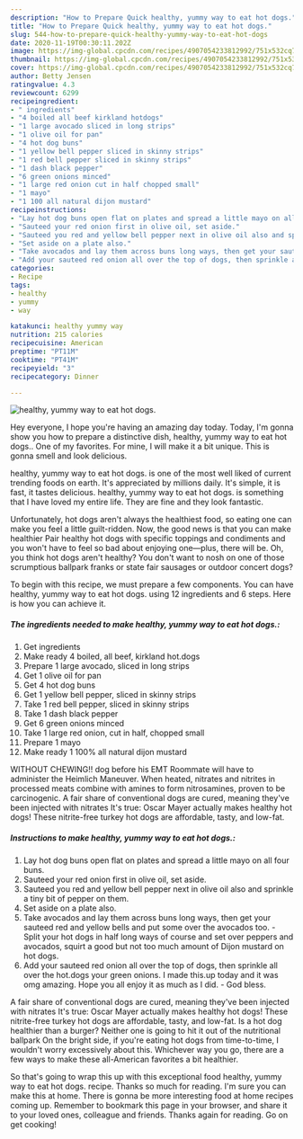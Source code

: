 ```yaml
---
description: "How to Prepare Quick healthy, yummy way to eat hot dogs."
title: "How to Prepare Quick healthy, yummy way to eat hot dogs."
slug: 544-how-to-prepare-quick-healthy-yummy-way-to-eat-hot-dogs
date: 2020-11-19T00:30:11.202Z
image: https://img-global.cpcdn.com/recipes/4907054233812992/751x532cq70/healthy-yummy-way-to-eat-hot-dogs-recipe-main-photo.jpg
thumbnail: https://img-global.cpcdn.com/recipes/4907054233812992/751x532cq70/healthy-yummy-way-to-eat-hot-dogs-recipe-main-photo.jpg
cover: https://img-global.cpcdn.com/recipes/4907054233812992/751x532cq70/healthy-yummy-way-to-eat-hot-dogs-recipe-main-photo.jpg
author: Betty Jensen
ratingvalue: 4.3
reviewcount: 6299
recipeingredient:
- " ingredients"
- "4 boiled all beef kirkland hotdogs"
- "1 large avocado sliced in long strips"
- "1 olive oil for pan"
- "4 hot dog buns"
- "1 yellow bell pepper sliced in skinny strips"
- "1 red bell pepper sliced in skinny strips"
- "1 dash black pepper"
- "6 green onions minced"
- "1 large red onion cut in half chopped small"
- "1 mayo"
- "1 100 all natural dijon mustard"
recipeinstructions:
- "Lay hot dog buns open flat on plates and spread a little mayo on all four buns."
- "Sauteed your red onion first in olive oil, set aside."
- "Sauteed you red and yellow bell pepper next in olive oil also and sprinkle a tiny bit of pepper on them."
- "Set aside on a plate also."
- "Take avocados and lay them across buns long ways, then get your sauteed red and yellow bells and put some over the avocados too.  Split your hot dogs in half long ways of course and set over peppers and avocados, squirt a good but not too much amount of Dijon mustard on hot dogs."
- "Add your sauteed red onion all over the top of dogs, then sprinkle all over the hot.dogs your green onions. I made this.up today and it was omg amazing. Hope you all enjoy it as much as I did.  God bless."
categories:
- Recipe
tags:
- healthy
- yummy
- way

katakunci: healthy yummy way 
nutrition: 215 calories
recipecuisine: American
preptime: "PT11M"
cooktime: "PT41M"
recipeyield: "3"
recipecategory: Dinner

---
```



![healthy, yummy way to eat hot dogs.](https://img-global.cpcdn.com/recipes/4907054233812992/751x532cq70/healthy-yummy-way-to-eat-hot-dogs-recipe-main-photo.jpg)

Hey everyone, I hope you're having an amazing day today. Today, I'm gonna show you how to prepare a distinctive dish, healthy, yummy way to eat hot dogs.. One of my favorites. For mine, I will make it a bit unique. This is gonna smell and look delicious.

healthy, yummy way to eat hot dogs. is one of the most well liked of current trending foods on earth. It's appreciated by millions daily. It's simple, it is fast, it tastes delicious. healthy, yummy way to eat hot dogs. is something that I have loved my entire life. They are fine and they look fantastic.

Unfortunately, hot dogs aren&#39;t always the healthiest food, so eating one can make you feel a little guilt-ridden. Now, the good news is that you can make healthier Pair healthy hot dogs with specific toppings and condiments and you won&#39;t have to feel so bad about enjoying one—plus, there will be. Oh, you think hot dogs aren&#39;t healthy? You don&#39;t want to nosh on one of those scrumptious ballpark franks or state fair sausages or outdoor concert dogs?


To begin with this recipe, we must prepare a few components. You can have healthy, yummy way to eat hot dogs. using 12 ingredients and 6 steps. Here is how you can achieve it.

<!--inarticleads1-->

##### The ingredients needed to make healthy, yummy way to eat hot dogs.:

1. Get  ingredients
1. Make ready 4 boiled, all beef, kirkland hot.dogs
1. Prepare 1 large avocado, sliced in long strips
1. Get 1 olive oil for pan
1. Get 4 hot dog buns
1. Get 1 yellow bell pepper, sliced in skinny strips
1. Take 1 red bell pepper, sliced in skinny strips
1. Take 1 dash black pepper
1. Get 6 green onions minced
1. Take 1 large red onion, cut in half, chopped small
1. Prepare 1 mayo
1. Make ready 1 100% all natural dijon mustard


WITHOUT CHEWING!! dog before his EMT Roommate will have to administer the Heimlich Maneuver. When heated, nitrates and nitrites in processed meats combine with amines to form nitrosamines, proven to be carcinogenic. A fair share of conventional dogs are cured, meaning they&#39;ve been injected with nitrates It&#39;s true: Oscar Mayer actually makes healthy hot dogs! These nitrite-free turkey hot dogs are affordable, tasty, and low-fat. 

<!--inarticleads2-->

##### Instructions to make healthy, yummy way to eat hot dogs.:

1. Lay hot dog buns open flat on plates and spread a little mayo on all four buns.
1. Sauteed your red onion first in olive oil, set aside.
1. Sauteed you red and yellow bell pepper next in olive oil also and sprinkle a tiny bit of pepper on them.
1. Set aside on a plate also.
1. Take avocados and lay them across buns long ways, then get your sauteed red and yellow bells and put some over the avocados too.  - Split your hot dogs in half long ways of course and set over peppers and avocados, squirt a good but not too much amount of Dijon mustard on hot dogs.
1. Add your sauteed red onion all over the top of dogs, then sprinkle all over the hot.dogs your green onions. I made this.up today and it was omg amazing. Hope you all enjoy it as much as I did.  - God bless.


A fair share of conventional dogs are cured, meaning they&#39;ve been injected with nitrates It&#39;s true: Oscar Mayer actually makes healthy hot dogs! These nitrite-free turkey hot dogs are affordable, tasty, and low-fat. Is a hot dog healthier than a burger? Neither one is going to hit it out of the nutritional ballpark On the bright side, if you&#39;re eating hot dogs from time-to-time, I wouldn&#39;t worry excessively about this. Whichever way you go, there are a few ways to make these all-American favorites a bit healthier. 

So that's going to wrap this up with this exceptional food healthy, yummy way to eat hot dogs. recipe. Thanks so much for reading. I'm sure you can make this at home. There is gonna be more interesting food at home recipes coming up. Remember to bookmark this page in your browser, and share it to your loved ones, colleague and friends. Thanks again for reading. Go on get cooking!
